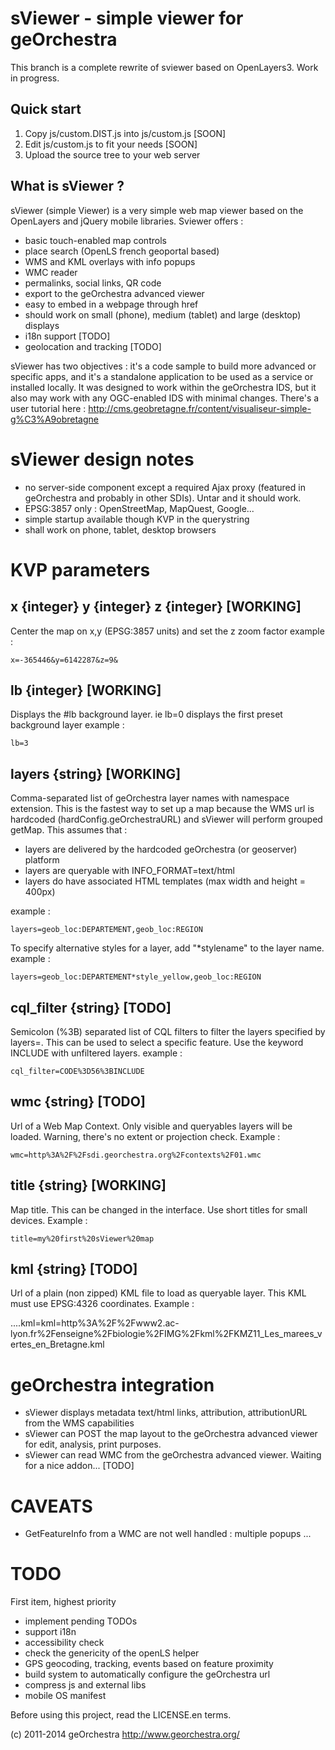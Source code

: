 sViewer - simple viewer for geOrchestra
=======================================

This branch is a complete rewrite of sviewer based on OpenLayers3.
Work in progress.

Quick start
----------------

1. Copy js/custom.DIST.js into js/custom.js [SOON]
2. Edit js/custom.js to fit your needs [SOON]
3. Upload the source tree to your web server




What is sViewer ?
--------------------------

sViewer (simple Viewer) is a very simple web map viewer based on the OpenLayers and jQuery mobile libraries. Sviewer offers :

* basic touch-enabled map controls
* place search (OpenLS french geoportal based)
* WMS and KML overlays with info popups
* WMC reader
* permalinks, social links, QR code
* export to the geOrchestra advanced viewer
* easy to embed in a webpage through href
* should work on small (phone), medium (tablet) and large (desktop) displays
* i18n support [TODO]
* geolocation and tracking [TODO]

sViewer has two objectives : it's a code sample to build more advanced or specific apps, and it's a standalone application to be used as a service or installed locally. It was designed to work within the geOrchestra IDS, but it also may work with any OGC-enabled IDS with minimal changes. There's a user tutorial here : http://cms.geobretagne.fr/content/visualiseur-simple-g%C3%A9obretagne

sViewer design notes
====================

* no server-side component except a required Ajax proxy (featured in geOrchestra and probably in other SDIs). Untar and it should work.
* EPSG:3857 only : OpenStreetMap, MapQuest, Google...
* simple startup available though KVP in the querystring
* shall work on phone, tablet, desktop browsers


KVP parameters
==============

x {integer}
y {integer}
z {integer} [WORKING]
----------------
Center the map on x,y (EPSG:3857 units) and set the z zoom factor
example :

    x=-365446&y=6142287&z=9&


lb {integer} [WORKING]
-----------------
Displays the #lb background layer. ie lb=0 displays the first preset background layer
example :

    lb=3


layers {string} [WORKING]
---------------------
Comma-separated list of geOrchestra layer names with namespace extension. This is the fastest way to set up a map because the WMS url is hardcoded (hardConfig.geOrchestraURL) and sViewer will perform grouped getMap. This assumes that :

* layers are delivered by the hardcoded geOrchestra (or geoserver) platform
* layers are queryable with INFO_FORMAT=text/html
* layers do have associated HTML templates (max width and height = 400px)

example :

    layers=geob_loc:DEPARTEMENT,geob_loc:REGION

To specify alternative styles for a layer, add "*stylename" to the layer name.
example :

    layers=geob_loc:DEPARTEMENT*style_yellow,geob_loc:REGION


cql_filter {string} [TODO]
-------------------------
Semicolon (%3B) separated list of CQL filters to filter the layers specified by layers=. This can be used to select a specific feature. Use the keyword INCLUDE with unfiltered layers.
example :

    cql_filter=CODE%3D56%3BINCLUDE


wmc {string} [TODO]
-------------------
Url of a Web Map Context. Only visible and queryables layers will be loaded. Warning, there's no extent or projection check.
Example :

    wmc=http%3A%2F%2Fsdi.georchestra.org%2Fcontexts%2F01.wmc


title {string} [WORKING]
------------------
Map title. This can be changed in the interface. Use short titles for small devices.
Example :

    title=my%20first%20sViewer%20map


kml {string} [TODO]
-----------------
Url of a plain (non zipped) KML file to load as queryable layer. This KML must use EPSG:4326 coordinates.
Example :

....kml=kml=http%3A%2F%2Fwww2.ac-lyon.fr%2Fenseigne%2Fbiologie%2FIMG%2Fkml%2FKMZ11_Les_marees_vertes_en_Bretagne.kml


geOrchestra integration
=======================

* sViewer displays metadata text/html links, attribution, attributionURL from the WMS capabilities
* sViewer can POST the map layout to the geOrchestra advanced viewer for edit, analysis, print purposes.
* sViewer can read WMC from the geOrchestra advanced viewer. Waiting for a nice addon... [TODO]



CAVEATS
=======

* GetFeatureInfo from a WMC are not well handled : multiple popups ...


TODO
====

First item, highest priority

* implement pending TODOs
* support i18n
* accessibility check
* check the genericity of the openLS helper
* GPS geocoding, tracking, events based on feature proximity
* build system to automatically configure the geOrchestra url
* compress js and external libs
* mobile OS manifest

Before using this project, read the LICENSE.en terms.

(c) 2011-2014 geOrchestra http://www.georchestra.org/
